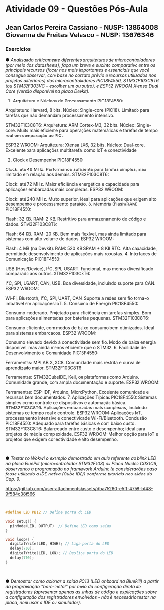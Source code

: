 # Atividade 09 - Questões Pós-Aula

## Jean Carlos Pereira Cassiano - NUSP: 13864008 <br> Giovanna de Freitas Velasco - NUSP: 13676346

### Exercícios

● *Analisando criticamente diferentes arquiteturas de microcontroladores (por meio dos datasheets), faça um breve e sucinto comparativo entre os principais recursos (focar nos mais importantes e essenciais que você consegue observar, com base no contato prévio e recursos utilizados nos projetos anteriores) dos microcontroladores PIC18F4550, STM32F103C8T6 (ou STM32F303VC – escolher um ou outro), e ESP32 WROOM Xtensa Dual Core (versão disponível na placa Devkit).*

1. Arquitetura e Núcleos de Processamento
PIC18F4550:

Arquitetura: Harvard, 8 bits.
Núcleo: Single-core (PIC18).
Limitado para tarefas que não demandam processamento intensivo.


STM32F103C8T6:
Arquitetura: ARM Cortex-M3, 32 bits.
Núcleo: Single-core.
Muito mais eficiente para operações matemáticas e tarefas de tempo real em comparação ao PIC.


ESP32 WROOM:
Arquitetura: Xtensa LX6, 32 bits.
Núcleo: Dual-core.
Excelente para aplicações multitarefa, como IoT e conectividade.


2. Clock e Desempenho
PIC18F4550:

Clock: até 48 MHz.
Performance suficiente para tarefas simples, mas limitado em relação aos demais.
STM32F103C8T6:

Clock: até 72 MHz.
Maior eficiência energética e capacidade para aplicações embarcadas mais complexas.
ESP32 WROOM:

Clock: até 240 MHz.
Muito superior, ideal para aplicações que exigem alto desempenho e processamento paralelo.
3. Memória (Flash/RAM)
PIC18F4550:

Flash: 32 KB.
RAM: 2 KB.
Restritivo para armazenamento de código e dados.
STM32F103C8T6:

Flash: 64 KB.
RAM: 20 KB.
Bem mais flexível, mas ainda limitado para sistemas com alto volume de dados.
ESP32 WROOM:

Flash: 4 MB (na Devkit).
RAM: 520 KB SRAM + 8 KB RTC.
Alta capacidade, permitindo desenvolvimento de aplicações mais robustas.
4. Interfaces de Comunicação
PIC18F4550:

USB (Host/Device), I²C, SPI, USART.
Funcional, mas menos diversificado comparado aos outros.
STM32F103C8T6:

I²C, SPI, USART, CAN, USB.
Boa diversidade, incluindo suporte para CAN.
ESP32 WROOM:

Wi-Fi, Bluetooth, I²C, SPI, UART, CAN.
Suporte a redes sem fio torna-o imbatível em aplicações IoT.
5. Consumo de Energia
PIC18F4550:

Consumo moderado. Projetado para eficiência em tarefas simples.
Bom para aplicações alimentadas por baterias pequenas.
STM32F103C8T6:

Consumo eficiente, com modos de baixo consumo bem otimizados.
Ideal para sistemas embarcados.
ESP32 WROOM:

Consumo elevado devido à conectividade sem fio.
Modo de baixa energia disponível, mas ainda menos eficiente que o STM32.
6. Facilidade de Desenvolvimento e Comunidade
PIC18F4550:

Ferramentas: MPLAB X, XC8.
Comunidade mais restrita e curva de aprendizado maior.
STM32F103C8T6:

Ferramentas: STM32CubeIDE, Keil, ou plataformas como Arduino.
Comunidade grande, com ampla documentação e suporte.
ESP32 WROOM:

Ferramentas: ESP-IDF, Arduino, MicroPython.
Excelente comunidade e recursos bem documentados.
7. Aplicações Típicas
PIC18F4550: Sistemas simples como controle de dispositivos e automação básica.
STM32F103C8T6: Aplicações embarcadas mais complexas, incluindo sistemas de tempo real e controle.
ESP32 WROOM: Aplicações IoT, processamento intensivo e conectividade Wi-Fi/Bluetooth.
Conclusão
PIC18F4550: Adequado para tarefas básicas e com baixo custo.
STM32F103C8T6: Balanceado entre custo e desempenho; ideal para projetos de média complexidade.
ESP32 WROOM: Melhor opção para IoT e projetos que exigem conectividade e alto desempenho.


<br>

● *Testar no Wokwi o exemplo demostrado em aula referente ao blink LED na placa BluePill (microcontrolador STM32F103) ou Placa Nucleo C031C6, observando a programação no framework Arduino (e considerações caso fosse utilizado a IDE nativa (Cube IDE)) conforme tutoriais nos slides do Cap. 9.*

https://github.com/user-attachments/assets/dba75260-e5ff-4758-bf48-9f584c38f566

<br>

``` C
#define LED PB12 // Define porta do LED

void setup() {
  pinMode(LED, OUTPUT); // Define LED como saída
}

void loop() {
  digitalWrite(LED, HIGH); // Liga porta do LED
  delay(700);
  digitalWrite(LED, LOW); // Desliga porta do LED
  delay(700);
}

```

<br>

● *Demostrar como acionar a saída PC13 (LED onboard na BluePill) a partir da programação “bare-metal” por meio da configuração direta de registradores (apresentar apenas as linhas de código e explicações sobre a configuração dos registradores envolvidos - não é necessário testar na placa, nem usar a IDE ou simulador).*




